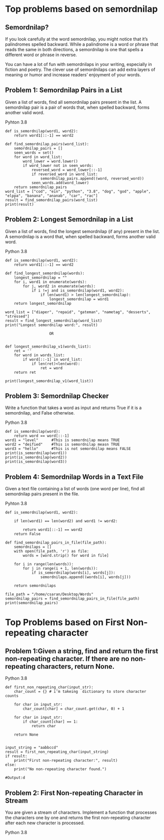 # Top problems based on semordnilap

## Semordnilap?

If you look carefully at the word semordnilap, you might notice that it’s palindromes spelled backward. While a palindrome is a word or phrase that reads the same in both directions, a semordnilap is one that spells a different word or phrase in reverse.

You can have a lot of fun with semordnilaps in your writing, especially in fiction and poetry. The clever use of semordnilaps can add extra layers of meaning or humor and increase readers’ enjoyment of your words.

## Problem 1: Semordnilap Pairs in a List
 Given a list of words, find all semordnilap pairs present in the list. A semordnilap pair is a pair of words that, when spelled backward, forms another valid word. 

Pyhton 3.8

```
def is_semordnilap(word1, word2):
    return word1[::-1] == word2

def find_semordnilap_pairs(word_list):
    semordnilap_pairs = []
    seen_words = set()
    for word in word_list:
        word_lower = word.lower()
        if word_lower not in seen_words:
            reversed_word = word_lower[::-1]
            if reversed_word in word_list:
                semordnilap_pairs.append((word, reversed_word))
            seen_words.add(word_lower)  
    return semordnilap_pairs
word_list = ["cod", "ein", "python", "3.8", "dog", "god", "apple", "elppa", "banana", "ananab", "car", "rac"]
result = find_semordnilap_pairs(word_list)
print(result)

```
## Problem 2: Longest Semordnilap in a List
Given a list of words, find the longest semordnilap (if any) present in the list. A semordnilap is a word that, when spelled backward, forms another valid word.

Python 3.8

```
def is_semordnilap(word1, word2):
    return word1[::-1] == word2

def find_longest_semordnilap(words):
    longest_semordnilap = ""
    for i, word1 in enumerate(words):   
        for j, word2 in enumerate(words):
            if i !=j and is_semordnilap(word1, word2):
                if len(word1) > len(longest_semordnilap):
                    longest_semordnilap = word1
    return longest_semordnilap

word_list = ["diaper", "repaid", "gateman", "nametag", "desserts", "stressed"]
result = find_longest_semordnilap(word_list)
print("Longest semordnilap word:", result)

                    OR
         
         
def longest_semordnilap_v1(words_list):
    ret = ''
    for word in words_list:
        if word[::-1] in word_list:
            if len(ret)<len(word):
                ret = word
    return ret

print(longest_semordnilap_v1(word_list))

```

## Problem 3: Semordnilap Checker
Write a function that takes a word as input and returns True if it is a semordnilap, and False otherwise.

Python 3.8

```
def is_semordnilap(word):
    return word == word[::-1]
word1 = "level"      #This is semordnilap means TRUE
word2 = "deified"    #This is semordnilap measn TRUE
word3 = "hello"      #This is not semordnilap means FALSE
print(is_semordnilap(word1))  
print(is_semordnilap(word2))  
print(is_semordnilap(word3)) 

```

## Problem 4: Semordnilap Words in a Text File
Given a text file containing a list of words (one word per line), find all semordnilap pairs present in the file.

Pyhton 3.8

```
def is_semordnilap(word1, word2):

    if len(word1) == len(word2) and word1 != word2:
        
        return word1[::-1] == word2
    return False

def find_semordnilap_pairs_in_file(file_path):
    semordnilaps = []
    with open(file_path, 'r') as file:
        words = [word.strip() for word in file]
        
    for i in range(len(words)):
        for j in range(i + 1, len(words)):
            if is_semordnilap(words[i], words[j]):
                semordnilaps.append((words[i], words[j]))
    
    return semordnilaps

file_path = "/home/csaran/Desktop/Words"
semordnilap_pairs = find_semordnilap_pairs_in_file(file_path)
print(semordnilap_pairs)

``` 
# Top Problems based on First Non-repeating character

## Problem 1:Given a string, find and return the first non-repeating character. If there are no non-repeating characters, return None.

Python 3.8

```
def first_non_repeating_char(input_str):
    char_count = {} # i'm takeing  dictionary to store character counts

    for char in input_str:
        char_count[char] = char_count.get(char, 0) + 1

    for char in input_str:
        if char_count[char] == 1:
            return char 
        
    return None  


input_string = "aabbccd"
result = first_non_repeating_char(input_string)
if result:
    print("First non-repeating character:", result)
else:
    print("No non-repeating character found.")    

#Output:d

```

## Problem 2: First Non-repeating Character in Stream
You are given a stream of characters. Implement a function that processes the characters one by one and returns the first non-repeating character after each new character is processed.

Python 3.8

```














